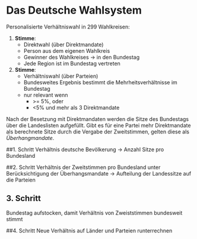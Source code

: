 # Das Deutsche Wahlsystem

Personalisierte Verhältniswahl in 299 Wahlkreisen:

1. **Stimme**: 
   - Direktwahl (über Direktmandate)
   - Person aus dem eigenen Wahlkreis
   - Gewinner des Wahlkreises -> in den Bundestag
   - Jede Region ist im Bundestag vertreten
2. **Stimme**: 
   - Verhältniswahl (über Parteien)
   - Bundesweites Ergebnis bestimmt die Mehrheitsverhältnisse im Bundestag
   - nur relevant wenn
   		- \>= 5%, oder
   		- <5% und mehr als 3 Direktmandate

Nach der Besetzung mit Direktmandaten werden die Sitze des Bundestags über die Landeslisten aufgefüllt. Gibt es für eine Partei mehr Direktmandate als berechnete Sitze durch die Vergabe der Zweitstimmen, gelten diese als *Überhangmandate*.



##1. Schritt
Verhältnis deutsche Bevölkerung -> Anzahl Sitze pro Bundesland

##2. Schritt
Verhältnis der Zweitstimmen pro Bundesland unter Berücksichtigung der Überhangsmandate -> Aufteilung der Landessitze auf die Parteien


## 3. Schritt
Bundestag aufstocken, damit Verhältnis von Zweiststimmen bundesweit stimmt

##4. Schritt
Neue Verhältnis auf Länder und Parteien runterrechnen